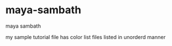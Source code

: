 # maya-sambath
maya sambath

my sample tutorial file has color list files listed in unorderd manner
